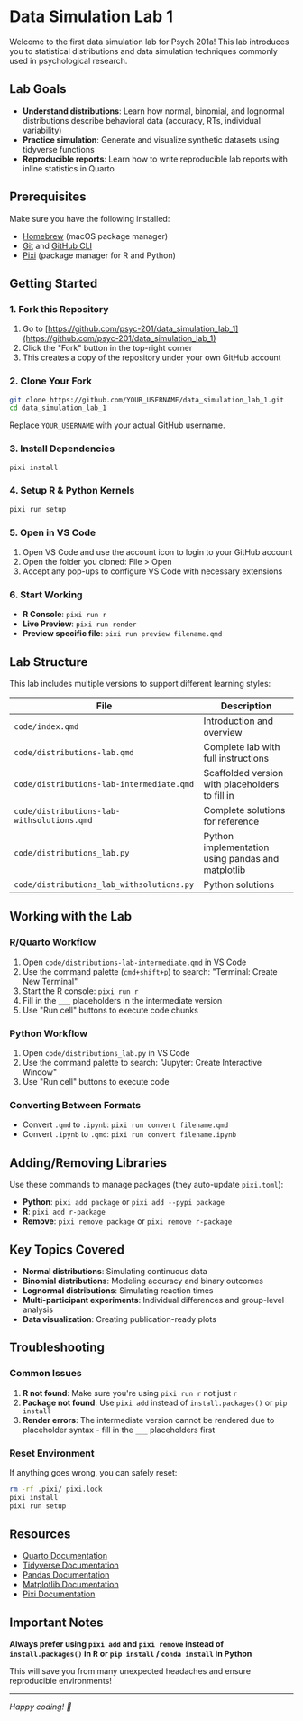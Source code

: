 # Data Simulation Lab 1

Welcome to the first data simulation lab for Psych 201a! This lab introduces you to statistical distributions and data simulation techniques commonly used in psychological research.

## Lab Goals

- **Understand distributions**: Learn how normal, binomial, and lognormal distributions describe behavioral data (accuracy, RTs, individual variability)
- **Practice simulation**: Generate and visualize synthetic datasets using tidyverse functions  
- **Reproducible reports**: Learn how to write reproducible lab reports with inline statistics in Quarto

## Prerequisites

Make sure you have the following installed:
- [Homebrew](https://brew.sh) (macOS package manager)
- [Git](https://git-scm.com/) and [GitHub CLI](https://cli.github.com/)
- [Pixi](https://pixi.sh/) (package manager for R and Python)

## Getting Started

### 1. Fork this Repository

1. Go to [https://github.com/psyc-201/data_simulation_lab_1](https://github.com/psyc-201/data_simulation_lab_1)
2. Click the "Fork" button in the top-right corner
3. This creates a copy of the repository under your own GitHub account

### 2. Clone Your Fork

```bash
git clone https://github.com/YOUR_USERNAME/data_simulation_lab_1.git
cd data_simulation_lab_1
```

Replace `YOUR_USERNAME` with your actual GitHub username.

### 3. Install Dependencies

```bash
pixi install
```

### 4. Setup R & Python Kernels

```bash
pixi run setup
```

### 5. Open in VS Code

1. Open VS Code and use the account icon to login to your GitHub account
2. Open the folder you cloned: File > Open
3. Accept any pop-ups to configure VS Code with necessary extensions

### 6. Start Working

- **R Console**: `pixi run r`
- **Live Preview**: `pixi run render`
- **Preview specific file**: `pixi run preview filename.qmd`

## Lab Structure

This lab includes multiple versions to support different learning styles:

| File                                       | Description                                       |
| ------------------------------------------ | ------------------------------------------------- |
| `code/index.qmd`                           | Introduction and overview                         |
| `code/distributions-lab.qmd`               | Complete lab with full instructions               |
| `code/distributions-lab-intermediate.qmd`  | Scaffolded version with placeholders to fill in   |
| `code/distributions-lab-withsolutions.qmd` | Complete solutions for reference                  |
| `code/distributions_lab.py`                | Python implementation using pandas and matplotlib |
| `code/distributions_lab_withsolutions.py`  | Python solutions                                  |

## Working with the Lab

### R/Quarto Workflow

1. Open `code/distributions-lab-intermediate.qmd` in VS Code
2. Use the command palette (`cmd+shift+p`) to search: "Terminal: Create New Terminal"
3. Start the R console: `pixi run r`
4. Fill in the `___` placeholders in the intermediate version
5. Use "Run cell" buttons to execute code chunks

### Python Workflow

1. Open `code/distributions_lab.py` in VS Code
2. Use the command palette to search: "Jupyter: Create Interactive Window"
3. Use "Run cell" buttons to execute code

### Converting Between Formats

- Convert `.qmd` to `.ipynb`: `pixi run convert filename.qmd`
- Convert `.ipynb` to `.qmd`: `pixi run convert filename.ipynb`

## Adding/Removing Libraries

Use these commands to manage packages (they auto-update `pixi.toml`):

- **Python**: `pixi add package` or `pixi add --pypi package`
- **R**: `pixi add r-package`
- **Remove**: `pixi remove package` or `pixi remove r-package`

## Key Topics Covered

- **Normal distributions**: Simulating continuous data
- **Binomial distributions**: Modeling accuracy and binary outcomes  
- **Lognormal distributions**: Simulating reaction times
- **Multi-participant experiments**: Individual differences and group-level analysis
- **Data visualization**: Creating publication-ready plots

## Troubleshooting

### Common Issues

1. **R not found**: Make sure you're using `pixi run r` not just `r`
2. **Package not found**: Use `pixi add` instead of `install.packages()` or `pip install`
3. **Render errors**: The intermediate version cannot be rendered due to placeholder syntax - fill in the `___` placeholders first

### Reset Environment

If anything goes wrong, you can safely reset:

```bash
rm -rf .pixi/ pixi.lock
pixi install
pixi run setup
```

## Resources

- [Quarto Documentation](https://quarto.org/docs/)
- [Tidyverse Documentation](https://www.tidyverse.org/)
- [Pandas Documentation](https://pandas.pydata.org/)
- [Matplotlib Documentation](https://matplotlib.org/)
- [Pixi Documentation](https://pixi.sh/latest/)

## Important Notes

**Always prefer using `pixi add` and `pixi remove` instead of `install.packages()` in R or `pip install` / `conda install` in Python**

This will save you from many unexpected headaches and ensure reproducible environments!

---

*Happy coding! 🎉*
